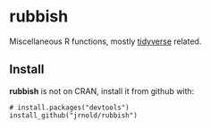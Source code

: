 rubbish
=======

Miscellaneous R functions, mostly [tidyverse](http://tidyverse.org/)
related.

Install
-------

**rubbish** is not on CRAN, install it from github with:

    # install.packages("devtools")
    install_github("jrnold/rubbish")
